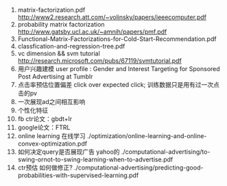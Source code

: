1. matrix-factorization.pdf <http://www2.research.att.com/~volinsky/papers/ieeecomputer.pdf>
2. probability matrix factorization <http://www.gatsby.ucl.ac.uk/~amnih/papers/pmf.pdf> 
3. Functional-Matrix-Factorizations-for-Cold-Start-Recommendation.pdf  
4. classfication-and-regression-tree.pdf
5. vc dimension && svm tutorial <http://research.microsoft.com/pubs/67119/svmtutorial.pdf>
6. 用户兴趣建模 user profile : Gender and Interest Targeting for Sponsored Post Advertising at Tumblr 
7. 点击率预估位置偏差 click over expected click; 训练数据只是用有过一次点击的pv
8. 一次展现ad之间相互影响
9. 个性化特征
10. fb ctr论文：gbdt+lr
11. google论文：FTRL
12. online learning 在线学习 ./optimization/online-learning-and-online-convex-optimization.pdf
13. 如何决定query是否展现广告 yahoo的 ./computational-advertising/to-swing-ornot-to-swing-learning-when-to-advertise.pdf
14. ctr预估 如何做修正? ./computational-advertising/predicting-good-probabilities-with-supervised-learning.pdf 
